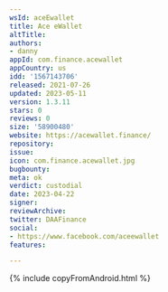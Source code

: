 ```yaml
---
wsId: aceEwallet
title: Ace eWallet
altTitle: 
authors:
- danny
appId: com.finance.acewallet
appCountry: us
idd: '1567143706'
released: 2021-07-26
updated: 2023-05-11
version: 1.3.11
stars: 0
reviews: 0
size: '58900480'
website: https://acewallet.finance/
repository: 
issue: 
icon: com.finance.acewallet.jpg
bugbounty: 
meta: ok
verdict: custodial
date: 2023-04-22
signer: 
reviewArchive: 
twitter: DAAFinance
social:
- https://www.facebook.com/aceewallet
features: 

---
```


{% include copyFromAndroid.html %}

